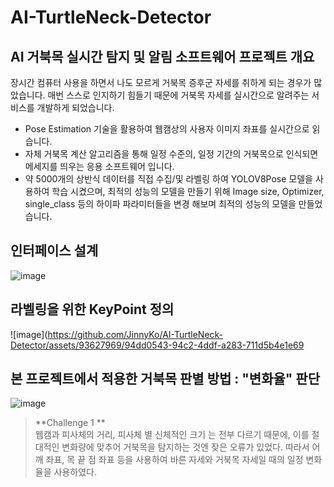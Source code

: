 # AI-TurtleNeck-Detector
## AI 거북목 실시간 탐지 및 알림 소프트웨어 프로젝트 개요 
장시간 컴퓨터 사용을 하면서 나도 모르게 거북목 증후군 자세를 취하게 되는 경우가 많았습니다. 매번 스스로 인지하기 힘들기 때문에 거북목 자세를 실시간으로 알려주는 서비스를 개발하게 되었습니다. 
- Pose Estimation 기술을 활용하여 웹캠상의 사용자 이미지 좌표를 실시간으로 읽습니다.
- 자체 거북목 계산 알고리즘을 통해 일정 수준의, 일정 기간의 거북목으로 인식되면 메세지를 띄우는 응용 소프트웨어 입니다.
- 약 5000개의 상반식 데이터를 직접 수집/및 라벨링 하여 YOLOV8Pose 모델을 사용하여 학습 시켰으며, 최적의 성능의 모델을 만들기 위해 Image size, Optimizer, single_class 등의 하이파 파라미터들을 변경 해보며 최적의 성능의 모델을 만들었습니다. 
  
## 인터페이스 설계 
![image](https://github.com/JinnyKo/AI-TurtleNeck-Detector/assets/93627969/239c8564-e7ae-4d43-b866-41c6dcc49b39)

## 라벨링을 위한 KeyPoint 정의 
![image](https://github.com/JinnyKo/AI-TurtleNeck-Detector/assets/93627969/94dd0543-94c2-4ddf-a283-711d5b4e1e69

## 본 프로젝트에서 적용한 거북목 판별 방법 : "변화율" 판단 
![image](https://github.com/JinnyKo/AI-TurtleNeck-Detector/assets/93627969/b6b8adf7-a085-4d35-bc2e-dbbac2f129ad)

> **Challenge 1 **   
웹캠과 피사체의 거리, 피사체 별 신체적인 크기 는 전부 다르기 때문에, 이를 절대적인 변화량에 맞추어 거북목을 탐지하는 것엔 잦은 오류가 있었다. 따라서 어깨 좌표, 목 끝 점 좌표 등을 사용하여 바른 자세와 거북목 자세일 때의 일정 변화율을 사용하였다.  





